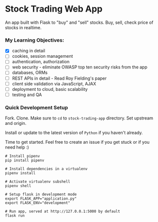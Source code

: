 # Stock Trading Web App
An app built with Flask to "buy" and "sell" stocks. Buy, sell, check price of stocks in realtime.

### My Learning Objectives:

- [x] caching in detail
- [ ] cookies, session management
- [ ] authentication, authorization
- [ ] web security - eliminate OWASP top ten security risks from the app 
- [ ] databases, ORMs
- [ ] REST APIs in detail - Read Roy Fielding's paper
- [ ] client side validation via JavaScript, AJAX
- [ ] deployment to cloud, basic scalability
- [ ] testing and QA

### Quick Development Setup

Fork. Clone. Make sure to `cd` to `stock-trading-app` directory. Set upstream and origin.

Install or update to the latest version of `Python` if you haven't already.

Time to get started. Feel free to create an issue if you get stuck or if you need help :)

```
# Install pipenv
pip install pipenv

# Install dependencies in a virtualenv
pipenv install

# Activate virtualenv subshell
pipenv shell

# Setup flask in development mode
export FLASK_APP="application.py"
export FLASK_ENV="development"

# Run app, served at http://127.0.0.1:5000 by default
flask run
```
